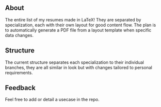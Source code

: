 ## About
The entire list of my resumes made in LaTeX! They are separated by specialization, each with their own layout for good content flow. The plan is to automatically generate a PDF file from a layout template when specific data changes.

## Structure
The current structure separates each specialization to their individual branches, they are all similar in look but with changes tailored to personal requirements.

## Feedback
Feel free to add or detail a usecase in the repo.

